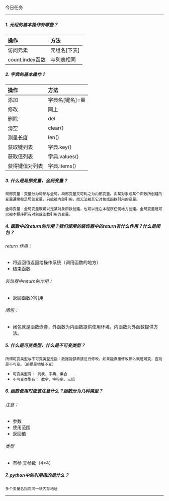 今日任务

---

##### 1. 元组的基本操作有哪些？

| 操作 | 方法 |
| :--- | :--- |
| 访问元素 | 元组名\[下表\] |
| count,index函数 | 与列表相同 |

##### 2. 字典的基本操作？

| 操作 | 方法 |
| :--- | :--- |
| 添加 | 字典名\[键名\]=量 |
| 修改 | 同上 |
| 删除 | del |
| 清空 | clear\(\) |
| 测量长度 | len\(\) |
| 获取键列表 | 字典.key\(\) |
| 获取值列表 | 字典.values\(\) |
| 获得键值对列表 | 字典.items\(\) |

##### 3. 什么是局部变量，全局变量？

`局部变量：变量分为局部与全局，局部变量又可称之为内部变量。由某对象或某个函数所创建的变量通常都是局部变量，只能被内部引用，而无法被其它对象或函数引用的变量。`

`全局变量：全局变量既可以是某对象函数创建，也可以是在本程序任何地方创建。全局变量是可以被本程序所有对象或函数引用的变量。`

##### 4. 函数中的return的作用？我们使用的装饰器中的return有什么作用？什么是闭包？

###### return 作用：

* 将返回值返回给操作系统（调用函数的地方）
* 结束函数

###### 装饰器中return的作用：

* 返回函数的引用

###### 闭包：

* 闭包就是函数嵌套，外函数为内函数提供使用环境，内函数为外函数提供方法。

##### 5. 什么是可变类型，什么是不可变类型？

`所谓可变类型与不可变类型是指：数据能够直接进行修改，如果能直接修改那么就是可变，否则是不可变。（前提是地址不变）`

* `可变类型有： 列表、字典、集合`
* `不可变类型有： 数字、字符串、元组`

##### 6. 函数使用时应该注意什么？函数分为几种类型？

###### 注意：

* 参数
* 使用范围
* 返回值

###### 类型

* 有参 无参数（4\*4）

##### 7. python中的引用指的是什么？

`多个变量名指向同一块内存地址`

---




